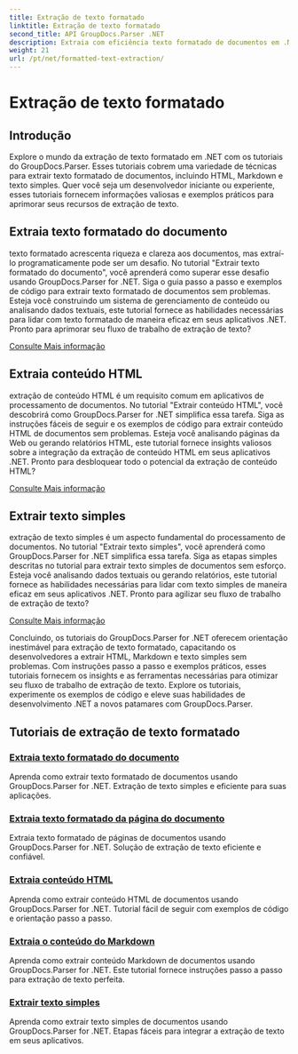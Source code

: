 ```yaml
---
title: Extração de texto formatado
linktitle: Extração de texto formatado
second_title: API GroupDocs.Parser .NET
description: Extraia com eficiência texto formatado de documentos em .NET com GroupDocs.Parser. Aprenda a extrair HTML, Markdown e texto simples perfeitamente.
weight: 21
url: /pt/net/formatted-text-extraction/
---
```


# Extração de texto formatado


## Introdução

Explore o mundo da extração de texto formatado em .NET com os tutoriais do GroupDocs.Parser. Esses tutoriais cobrem uma variedade de técnicas para extrair texto formatado de documentos, incluindo HTML, Markdown e texto simples. Quer você seja um desenvolvedor iniciante ou experiente, esses tutoriais fornecem informações valiosas e exemplos práticos para aprimorar seus recursos de extração de texto.

## Extraia texto formatado do documento

texto formatado acrescenta riqueza e clareza aos documentos, mas extraí-lo programaticamente pode ser um desafio. No tutorial "Extrair texto formatado do documento", você aprenderá como superar esse desafio usando GroupDocs.Parser for .NET. Siga o guia passo a passo e exemplos de código para extrair texto formatado de documentos sem problemas. Esteja você construindo um sistema de gerenciamento de conteúdo ou analisando dados textuais, este tutorial fornece as habilidades necessárias para lidar com texto formatado de maneira eficaz em seus aplicativos .NET. Pronto para aprimorar seu fluxo de trabalho de extração de texto?

[Consulte Mais informação](./extract-formatted-text-from-document/)

## Extraia conteúdo HTML

extração de conteúdo HTML é um requisito comum em aplicativos de processamento de documentos. No tutorial "Extrair conteúdo HTML", você descobrirá como GroupDocs.Parser for .NET simplifica essa tarefa. Siga as instruções fáceis de seguir e os exemplos de código para extrair conteúdo HTML de documentos sem problemas. Esteja você analisando páginas da Web ou gerando relatórios HTML, este tutorial fornece insights valiosos sobre a integração da extração de conteúdo HTML em seus aplicativos .NET. Pronto para desbloquear todo o potencial da extração de conteúdo HTML?

[Consulte Mais informação](./extract-html-content/)

## Extrair texto simples

extração de texto simples é um aspecto fundamental do processamento de documentos. No tutorial "Extrair texto simples", você aprenderá como GroupDocs.Parser for .NET simplifica essa tarefa. Siga as etapas simples descritas no tutorial para extrair texto simples de documentos sem esforço. Esteja você analisando dados textuais ou gerando relatórios, este tutorial fornece as habilidades necessárias para lidar com texto simples de maneira eficaz em seus aplicativos .NET. Pronto para agilizar seu fluxo de trabalho de extração de texto?

[Consulte Mais informação](./extract-plain-text/)

Concluindo, os tutoriais do GroupDocs.Parser for .NET oferecem orientação inestimável para extração de texto formatado, capacitando os desenvolvedores a extrair HTML, Markdown e texto simples sem problemas. Com instruções passo a passo e exemplos práticos, esses tutoriais fornecem os insights e as ferramentas necessárias para otimizar seu fluxo de trabalho de extração de texto. Explore os tutoriais, experimente os exemplos de código e eleve suas habilidades de desenvolvimento .NET a novos patamares com GroupDocs.Parser.
## Tutoriais de extração de texto formatado
### [Extraia texto formatado do documento](./extract-formatted-text-from-document/)
Aprenda como extrair texto formatado de documentos usando GroupDocs.Parser for .NET. Extração de texto simples e eficiente para suas aplicações.
### [Extraia texto formatado da página do documento](./extract-formatted-text-from-document-page/)
Extraia texto formatado de páginas de documentos usando GroupDocs.Parser for .NET. Solução de extração de texto eficiente e confiável.
### [Extraia conteúdo HTML](./extract-html-content/)
Aprenda como extrair conteúdo HTML de documentos usando GroupDocs.Parser for .NET. Tutorial fácil de seguir com exemplos de código e orientação passo a passo.
### [Extraia o conteúdo do Markdown](./extract-markdown-content/)
Aprenda como extrair conteúdo Markdown de documentos usando GroupDocs.Parser for .NET. Este tutorial fornece instruções passo a passo para extração de texto perfeita.
### [Extrair texto simples](./extract-plain-text/)
Aprenda como extrair texto simples de documentos usando GroupDocs.Parser for .NET. Etapas fáceis para integrar a extração de texto em seus aplicativos.